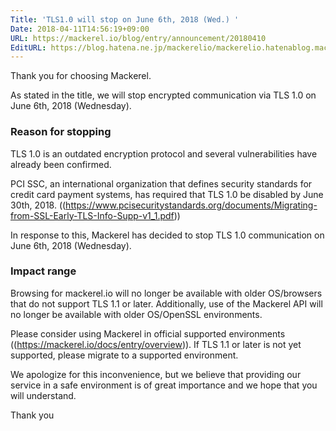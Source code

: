 ```yaml
---
Title: 'TLS1.0 will stop on June 6th, 2018 (Wed.) '
Date: 2018-04-11T14:56:19+09:00
URL: https://mackerel.io/blog/entry/announcement/20180410
EditURL: https://blog.hatena.ne.jp/mackerelio/mackerelio.hatenablog.mackerel.io/atom/entry/17391345971634182445
---
```


Thank you for choosing Mackerel.

As stated in the title, we will stop encrypted communication via TLS 1.0 on June 6th, 2018 (Wednesday).

### Reason for stopping

TLS 1.0 is an outdated encryption protocol and several vulnerabilities have already been confirmed.

PCI SSC, an international organization that defines security standards for credit card payment systems, has required that TLS 1.0 be disabled by June 30th, 2018. ((https://www.pcisecuritystandards.org/documents/Migrating-from-SSL-Early-TLS-Info-Supp-v1_1.pdf))

In response to this, Mackerel has decided to stop TLS 1.0 communication on June 6th, 2018 (Wednesday).

### Impact range

Browsing for mackerel.io will no longer be available with older OS/browsers that do not support TLS 1.1 or later. Additionally, use of the Mackerel API will no longer be available with older OS/OpenSSL environments.

Please consider using Mackerel in official supported environments ((https://mackerel.io/docs/entry/overview)). If TLS 1.1 or later is not yet supported, please migrate to a supported environment.

We apologize for this inconvenience, but we believe that providing our service in a safe environment is of great importance and we hope that you will understand. 

Thank you
